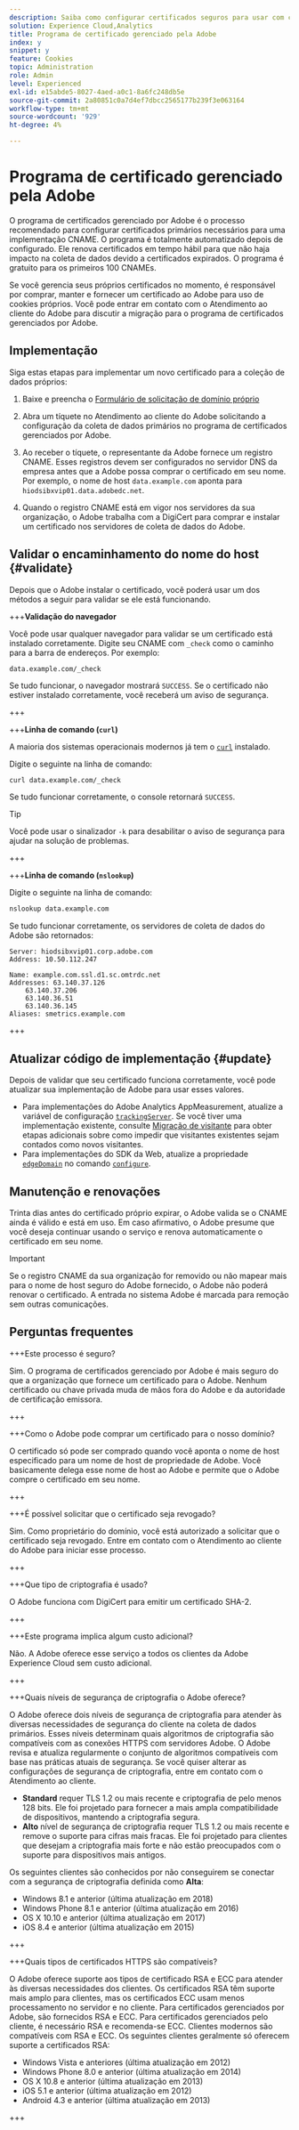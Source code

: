```yaml
---
description: Saiba como configurar certificados seguros para usar com cookies primários do Adobe Experience Cloud.
solution: Experience Cloud,Analytics
title: Programa de certificado gerenciado pela Adobe
index: y
snippet: y
feature: Cookies
topic: Administration
role: Admin
level: Experienced
exl-id: e15abde5-8027-4aed-a0c1-8a6fc248db5e
source-git-commit: 2a80851c0a7d4ef7dbcc2565177b239f3e063164
workflow-type: tm+mt
source-wordcount: '929'
ht-degree: 4%

---
```


# Programa de certificado gerenciado pela Adobe

O programa de certificados gerenciado por Adobe é o processo recomendado para configurar certificados primários necessários para uma implementação CNAME. O programa é totalmente automatizado depois de configurado. Ele renova certificados em tempo hábil para que não haja impacto na coleta de dados devido a certificados expirados. O programa é gratuito para os primeiros 100 CNAMEs.

Se você gerencia seus próprios certificados no momento, é responsável por comprar, manter e fornecer um certificado ao Adobe para uso de cookies próprios. Você pode entrar em contato com o Atendimento ao cliente do Adobe para discutir a migração para o programa de certificados gerenciados por Adobe.

## Implementação

Siga estas etapas para implementar um novo certificado para a coleção de dados próprios:

1. Baixe e preencha o [Formulário de solicitação de domínio próprio](cookies/assets/First_Party_Domain_Request_Form.xlsx)

1. Abra um tíquete no Atendimento ao cliente do Adobe solicitando a configuração da coleta de dados primários no programa de certificados gerenciados por Adobe.

1. Ao receber o tíquete, o representante da Adobe fornece um registro CNAME. Esses registros devem ser configurados no servidor DNS da empresa antes que a Adobe possa comprar o certificado em seu nome. Por exemplo, o nome de host `data.example.com` aponta para `hiodsibxvip01.data.adobedc.net`.

1. Quando o registro CNAME está em vigor nos servidores da sua organização, o Adobe trabalha com a DigiCert para comprar e instalar um certificado nos servidores de coleta de dados do Adobe.

## Validar o encaminhamento do nome do host {#validate}

Depois que o Adobe instalar o certificado, você poderá usar um dos métodos a seguir para validar se ele está funcionando.

+++**Validação do navegador**

Você pode usar qualquer navegador para validar se um certificado está instalado corretamente. Digite seu CNAME com `_check` como o caminho para a barra de endereços. Por exemplo:

`data.example.com/_check`

Se tudo funcionar, o navegador mostrará `SUCCESS`. Se o certificado não estiver instalado corretamente, você receberá um aviso de segurança.

+++

+++**Linha de comando (`curl`)**

A maioria dos sistemas operacionais modernos já tem o [`curl`](https://curl.se) instalado.

Digite o seguinte na linha de comando:

```sh
curl data.example.com/_check
```

Se tudo funcionar corretamente, o console retornará `SUCCESS`.

>[!TIP]
>
>Você pode usar o sinalizador `-k` para desabilitar o aviso de segurança para ajudar na solução de problemas.

+++

+++**Linha de comando (`nslookup`)**

Digite o seguinte na linha de comando:

```sh
nslookup data.example.com
```

Se tudo funcionar corretamente, os servidores de coleta de dados do Adobe são retornados:

```text
Server: hiodsibxvip01.corp.adobe.com
Address: 10.50.112.247

Name: example.com.ssl.d1.sc.omtrdc.net
Addresses: 63.140.37.126
    63.140.37.206
    63.140.36.51
    63.140.36.145
Aliases: smetrics.example.com
```

+++

## Atualizar código de implementação {#update}

Depois de validar que seu certificado funciona corretamente, você pode atualizar sua implementação de Adobe para usar esses valores.

* Para implementações do Adobe Analytics AppMeasurement, atualize a variável de configuração [`trackingServer`](https://experienceleague.adobe.com/en/docs/analytics/implementation/vars/config-vars/trackingserver). Se você tiver uma implementação existente, consulte [Migração de visitante](https://experienceleague.adobe.com/en/docs/analytics/technotes/visitor-migration) para obter etapas adicionais sobre como impedir que visitantes existentes sejam contados como novos visitantes.
* Para implementações do SDK da Web, atualize a propriedade [`edgeDomain`](https://experienceleague.adobe.com/en/docs/experience-platform/web-sdk/commands/configure/edgedomain) no comando [`configure`](https://experienceleague.adobe.com/en/docs/experience-platform/web-sdk/commands/configure/overview).

## Manutenção e renovações

Trinta dias antes do certificado próprio expirar, o Adobe valida se o CNAME ainda é válido e está em uso. Em caso afirmativo, o Adobe presume que você deseja continuar usando o serviço e renova automaticamente o certificado em seu nome.

>[!IMPORTANT]
>
>Se o registro CNAME da sua organização for removido ou não mapear mais para o nome de host seguro do Adobe fornecido, o Adobe não poderá renovar o certificado. A entrada no sistema Adobe é marcada para remoção sem outras comunicações.

## Perguntas frequentes

+++Este processo é seguro?

Sim. O programa de certificados gerenciado por Adobe é mais seguro do que a organização que fornece um certificado para o Adobe. Nenhum certificado ou chave privada muda de mãos fora do Adobe e da autoridade de certificação emissora.

+++

+++Como o Adobe pode comprar um certificado para o nosso domínio?

O certificado só pode ser comprado quando você aponta o nome de host especificado para um nome de host de propriedade de Adobe. Você basicamente delega esse nome de host ao Adobe e permite que o Adobe compre o certificado em seu nome.

+++

+++É possível solicitar que o certificado seja revogado?

Sim. Como proprietário do domínio, você está autorizado a solicitar que o certificado seja revogado. Entre em contato com o Atendimento ao cliente do Adobe para iniciar esse processo.

+++

+++Que tipo de criptografia é usado?

O Adobe funciona com DigiCert para emitir um certificado SHA-2.

+++

+++Este programa implica algum custo adicional?

Não. A Adobe oferece esse serviço a todos os clientes da Adobe Experience Cloud sem custo adicional.

+++

+++Quais níveis de segurança de criptografia o Adobe oferece?

O Adobe oferece dois níveis de segurança de criptografia para atender às diversas necessidades de segurança do cliente na coleta de dados primários. Esses níveis determinam quais algoritmos de criptografia são compatíveis com as conexões HTTPS com servidores Adobe. O Adobe revisa e atualiza regularmente o conjunto de algoritmos compatíveis com base nas práticas atuais de segurança. Se você quiser alterar as configurações de segurança de criptografia, entre em contato com o Atendimento ao cliente.

* **Standard** requer TLS 1.2 ou mais recente e criptografia de pelo menos 128 bits. Ele foi projetado para fornecer a mais ampla compatibilidade de dispositivos, mantendo a criptografia segura.
* **Alto** nível de segurança de criptografia requer TLS 1.2 ou mais recente e remove o suporte para cifras mais fracas. Ele foi projetado para clientes que desejam a criptografia mais forte e não estão preocupados com o suporte para dispositivos mais antigos.

Os seguintes clientes são conhecidos por não conseguirem se conectar com a segurança de criptografia definida como **Alta**:

* Windows 8.1 e anterior (última atualização em 2018)
* Windows Phone 8.1 e anterior (última atualização em 2016)
* OS X 10.10 e anterior (última atualização em 2017)
* iOS 8.4 e anterior (última atualização em 2015)

+++

+++Quais tipos de certificados HTTPS são compatíveis?

O Adobe oferece suporte aos tipos de certificado RSA e ECC para atender às diversas necessidades dos clientes. Os certificados RSA têm suporte mais amplo para clientes, mas os certificados ECC usam menos processamento no servidor e no cliente. Para certificados gerenciados por Adobe, são fornecidos RSA e ECC. Para certificados gerenciados pelo cliente, é necessário RSA e recomenda-se ECC. Clientes modernos são compatíveis com RSA e ECC. Os seguintes clientes geralmente só oferecem suporte a certificados RSA:

* Windows Vista e anteriores (última atualização em 2012)
* Windows Phone 8.0 e anterior (última atualização em 2014)
* OS X 10.8 e anterior (última atualização em 2013)
* iOS 5.1 e anterior (última atualização em 2012)
* Android 4.3 e anterior (última atualização em 2013)

+++
